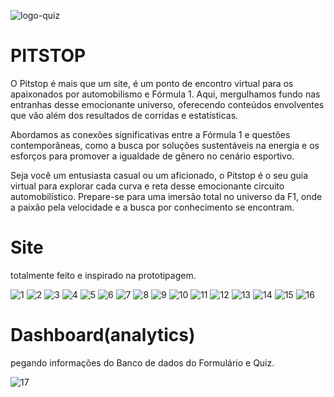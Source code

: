 ![logo-quiz](https://github.com/annakarolmarinho/PITSTOP/assets/142420755/3ddb08df-4930-4b3b-8468-6448c9abc560)

# PITSTOP

O Pitstop é mais que um site, é um ponto de encontro virtual para os apaixonados por automobilismo e Fórmula 1. Aqui, mergulhamos fundo nas entranhas desse emocionante universo, oferecendo conteúdos envolventes que vão além dos resultados de corridas e estatísticas.

Abordamos as conexões significativas entre a Fórmula 1 e questões contemporâneas, como a busca por soluções sustentáveis na energia e os esforços para promover a igualdade de gênero no cenário esportivo.

Seja você um entusiasta casual ou um aficionado, o Pitstop é o seu guia virtual para explorar cada curva e reta desse emocionante circuito automobilístico. Prepare-se para uma imersão total no universo da F1, onde a paixão pela velocidade e a busca por conhecimento se encontram.

# Site 

totalmente feito e inspirado na prototipagem.

![1](https://github.com/annakarolmarinho/PITSTOP/assets/142420755/4d8463e7-5133-482d-a23c-7623b0e136ad)
![2](https://github.com/annakarolmarinho/PITSTOP/assets/142420755/c8392c71-4444-4bb7-88fb-2d0aba23e1f4)
![3](https://github.com/annakarolmarinho/PITSTOP/assets/142420755/c6414442-b192-43e2-a0e3-e8dc9c2f8ce4)
![4](https://github.com/annakarolmarinho/PITSTOP/assets/142420755/0b8dac3f-0415-491d-95cf-c38d61010275)
![5](https://github.com/annakarolmarinho/PITSTOP/assets/142420755/4f0cfbc1-c69d-4604-928c-7fe9492b8eef)
![6](https://github.com/annakarolmarinho/PITSTOP/assets/142420755/3d644241-b4c2-4c55-82ab-1887f16d4f2e)
![7](https://github.com/annakarolmarinho/PITSTOP/assets/142420755/dc3c7cd5-8898-43f3-bea4-93601ee53003)
![8](https://github.com/annakarolmarinho/PITSTOP/assets/142420755/526620d8-a187-4377-b987-c8678bd07350)
![9](https://github.com/annakarolmarinho/PITSTOP/assets/142420755/dd8f5eb7-6b9d-4771-8084-f39a47654e6b)
![10](https://github.com/annakarolmarinho/PITSTOP/assets/142420755/ea54b41c-fd07-4b32-b33f-3185e0ebad6c)
![11](https://github.com/annakarolmarinho/PITSTOP/assets/142420755/b7cf08de-b461-4f8c-b127-e57932ca5751)
![12](https://github.com/annakarolmarinho/PITSTOP/assets/142420755/c97ba88f-38e2-4eab-b6af-85fac282a939)
![13](https://github.com/annakarolmarinho/PITSTOP/assets/142420755/af8492ba-d24c-44e6-9e0e-1c0e9c2c9544)
![14](https://github.com/annakarolmarinho/PITSTOP/assets/142420755/53913f71-0df5-4e87-8263-fb87f6b0d9e7)
![15](https://github.com/annakarolmarinho/PITSTOP/assets/142420755/02ccf6c2-943b-4d4a-9861-ae77b030f5fb)
![16](https://github.com/annakarolmarinho/PITSTOP/assets/142420755/c3265afd-c408-4dde-82af-df3bfb09c6b8)

# Dashboard(analytics)
pegando informações do Banco de dados do Formulário e Quiz.

![17](https://github.com/annakarolmarinho/PITSTOP/assets/142420755/6c90c1c2-c8d3-4bad-b164-e29b11f185c2)

